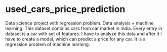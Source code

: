 # used_cars_price_prediction
Data science project with regression problem. Data analysis + machine learning.
This dataset contains cars from car market in India. Every entry in dataset is a car with set of features. I have to analyze this data and after it I have to create a model, which can predict a price for any car. It is a regression problem of machine learning.
